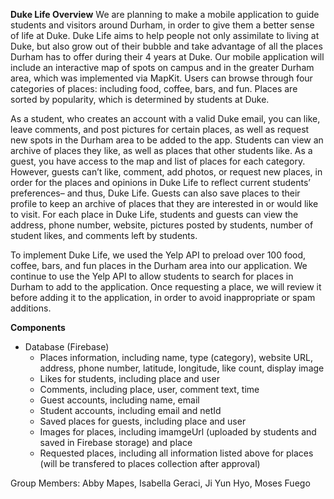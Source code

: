 **Duke Life Overview**
We are planning to make a mobile application to guide students and visitors around Durham, in order to give them a better sense of life at Duke. Duke Life aims to help people not only assimilate to living at Duke, but also grow out of their bubble and take advantage of all the places Durham has to offer during their 4 years at Duke. Our mobile application will include an interactive map of spots on campus and in the greater Durham area, which was implemented via MapKit. Users can browse through four categories of places: including food, coffee, bars, and fun. Places are sorted by popularity, which is determined by students at Duke.

As a student, who creates an account with a valid Duke email, you can like, leave comments, and post pictures for certain places, as well as request new spots in the Durham area to be added to the app. Students can view an archive of places they like, as well as places that other students like. As a guest, you have access to the map and list of places for each category. However, guests can’t like, comment, add photos, or request new places, in order for the places and opinions in Duke Life to reflect current students’ preferences– and thus, Duke Life. Guests can also save places to their profile to keep an archive of places that they are interested in or would like to visit. For each place in Duke Life, students and guests can view the address, phone number, website, pictures posted by students, number of student likes, and comments left by students. 

To implement Duke Life, we used the Yelp API to preload over 100 food, coffee, bars, and fun places in the Durham area into our application. We continue to use the Yelp API to allow students to search for places in Durham to add to the application. Once requesting a place, we will review it before adding it to the application, in order to avoid inappropriate or spam additions.

**Components**
- Database (Firebase)
    - Places information, including name, type (category), website URL, address, phone number, latitude, longitude, like count, display image
    - Likes for students, including place and user
    - Comments, including place, user, comment text, time
    - Guest accounts, including name, email
    - Student accounts, including email and netId
    - Saved places for guests, including place and user
    - Images for places, including imamgeUrl (uploaded by students and saved in Firebase storage) and place
    - Requested places, including all information listed above for places (will be transfered to places collection after approval)

Group Members: Abby Mapes, Isabella Geraci, Ji Yun Hyo, Moses Fuego
